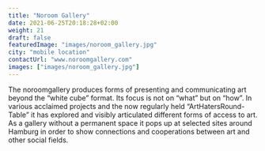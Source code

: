 ```yaml
---
title: "Noroom Gallery"
date: 2021-06-25T20:18:28+02:00
weight: 21
draft: false
featuredImage: "images/noroom_gallery.jpg"
city: "mobile location"
contactUrl: "www.noroomgallery.com"
images: ["images/noroom_gallery.jpg"]
---
```


The noroomgallery produces forms of presenting and communicating art
beyond the “white cube” format. Its focus is not on “what” but on “how”.
In various acclaimed projects and the now regularly held “ArtHatersRound-
Table” it has explored and visibly articulated different forms of access to
art. As a gallery without a permanent space it pops up at selected sites
around Hamburg in order to show connections and cooperations between
art and other social fields.
